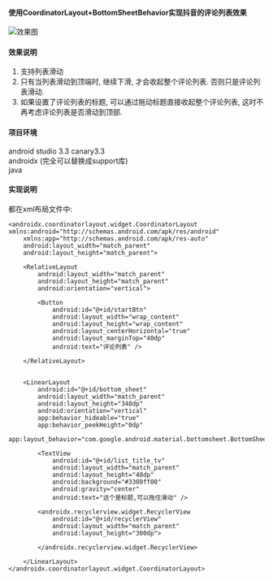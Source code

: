 #### 使用CoordinatorLayout+BottomSheetBehavior实现抖音的评论列表效果

![效果图](https://github.com/shaopx/BottomSheetBehaviorExample/blob/master/bottomsheet.gif)

#### 效果说明
1. 支持列表滑动  
2. 只有当列表滑动到顶端时, 继续下滑, 才会收起整个评论列表. 否则只是评论列表滑动.  
3. 如果设置了评论列表的标题, 可以通过拖动标题直接收起整个评论列表, 这时不再考虑评论列表是否滑动到顶部.  


#### 项目环境
android studio 3.3 canary3.3    
androidx (完全可以替换成support库)   
java    

#### 实现说明
都在xml布局文件中:
```
<androidx.coordinatorlayout.widget.CoordinatorLayout xmlns:android="http://schemas.android.com/apk/res/android"
    xmlns:app="http://schemas.android.com/apk/res-auto"
    android:layout_width="match_parent"
    android:layout_height="match_parent">

    <RelativeLayout
        android:layout_width="match_parent"
        android:layout_height="match_parent"
        android:orientation="vertical">

        <Button
            android:id="@+id/startBtn"
            android:layout_width="wrap_content"
            android:layout_height="wrap_content"
            android:layout_centerHorizontal="true"
            android:layout_marginTop="40dp"
            android:text="评论列表" />
        
    </RelativeLayout>


    <LinearLayout
        android:id="@+id/bottom_sheet"
        android:layout_width="match_parent"
        android:layout_height="348dp"
        android:orientation="vertical"
        app:behavior_hideable="true"
        app:behavior_peekHeight="0dp"
        app:layout_behavior="com.google.android.material.bottomsheet.BottomSheetBehavior">

        <TextView
            android:id="@+id/list_title_tv"
            android:layout_width="match_parent"
            android:layout_height="48dp"
            android:background="#3300ff00"
            android:gravity="center"
            android:text="这个是标题,可以拖住滑动" />

        <androidx.recyclerview.widget.RecyclerView
            android:id="@+id/recyclerView"
            android:layout_width="match_parent"
            android:layout_height="300dp">

        </androidx.recyclerview.widget.RecyclerView>

    </LinearLayout>
</androidx.coordinatorlayout.widget.CoordinatorLayout>

```



